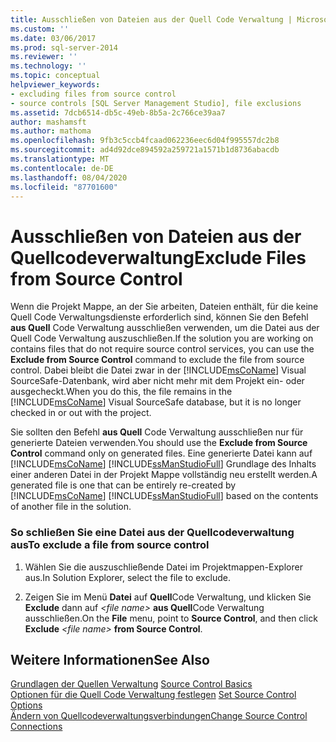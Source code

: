 ```yaml
---
title: Ausschließen von Dateien aus der Quell Code Verwaltung | Microsoft-Dokumentation
ms.custom: ''
ms.date: 03/06/2017
ms.prod: sql-server-2014
ms.reviewer: ''
ms.technology: ''
ms.topic: conceptual
helpviewer_keywords:
- excluding files from source control
- source controls [SQL Server Management Studio], file exclusions
ms.assetid: 7dcb6514-db5c-49eb-8b5a-2c766ce39aa7
author: mashamsft
ms.author: mathoma
ms.openlocfilehash: 9fb3c5ccb4fcaad062236eec6d04f995557dc2b8
ms.sourcegitcommit: ad4d92dce894592a259721a1571b1d8736abacdb
ms.translationtype: MT
ms.contentlocale: de-DE
ms.lasthandoff: 08/04/2020
ms.locfileid: "87701600"
---
```

# <a name="exclude-files-from-source-control"></a><span data-ttu-id="1b544-102">Ausschließen von Dateien aus der Quellcodeverwaltung</span><span class="sxs-lookup"><span data-stu-id="1b544-102">Exclude Files from Source Control</span></span>
  <span data-ttu-id="1b544-103">Wenn die Projekt Mappe, an der Sie arbeiten, Dateien enthält, für die keine Quell Code Verwaltungsdienste erforderlich sind, können Sie den Befehl **aus Quell** Code Verwaltung ausschließen verwenden, um die Datei aus der Quell Code Verwaltung auszuschließen.</span><span class="sxs-lookup"><span data-stu-id="1b544-103">If the solution you are working on contains files that do not require source control services, you can use the **Exclude from Source Control** command to exclude the file from source control.</span></span> <span data-ttu-id="1b544-104">Dabei bleibt die Datei zwar in der [!INCLUDE[msCoName](../includes/msconame-md.md)] Visual SourceSafe-Datenbank, wird aber nicht mehr mit dem Projekt ein- oder ausgecheckt.</span><span class="sxs-lookup"><span data-stu-id="1b544-104">When you do this, the file remains in the [!INCLUDE[msCoName](../includes/msconame-md.md)] Visual SourceSafe database, but it is no longer checked in or out with the project.</span></span>  
  
 <span data-ttu-id="1b544-105">Sie sollten den Befehl **aus Quell** Code Verwaltung ausschließen nur für generierte Dateien verwenden.</span><span class="sxs-lookup"><span data-stu-id="1b544-105">You should use the **Exclude from Source Control** command only on generated files.</span></span> <span data-ttu-id="1b544-106">Eine generierte Datei kann auf [!INCLUDE[msCoName](../includes/msconame-md.md)] [!INCLUDE[ssManStudioFull](../includes/ssmanstudiofull-md.md)] Grundlage des Inhalts einer anderen Datei in der Projekt Mappe vollständig neu erstellt werden.</span><span class="sxs-lookup"><span data-stu-id="1b544-106">A generated file is one that can be entirely re-created by [!INCLUDE[msCoName](../includes/msconame-md.md)] [!INCLUDE[ssManStudioFull](../includes/ssmanstudiofull-md.md)] based on the contents of another file in the solution.</span></span>  
  
### <a name="to-exclude-a-file-from-source-control"></a><span data-ttu-id="1b544-107">So schließen Sie eine Datei aus der Quellcodeverwaltung aus</span><span class="sxs-lookup"><span data-stu-id="1b544-107">To exclude a file from source control</span></span>  
  
1.  <span data-ttu-id="1b544-108">Wählen Sie die auszuschließende Datei im Projektmappen-Explorer aus.</span><span class="sxs-lookup"><span data-stu-id="1b544-108">In Solution Explorer, select the file to exclude.</span></span>  
  
2.  <span data-ttu-id="1b544-109">Zeigen Sie im Menü **Datei** auf **Quell**Code Verwaltung, und klicken Sie **Exclude** dann auf *\<file name>* **aus Quell**Code Verwaltung ausschließen.</span><span class="sxs-lookup"><span data-stu-id="1b544-109">On the **File** menu, point to **Source Control**, and then click **Exclude** *\<file name>* **from Source Control**.</span></span>  
  
## <a name="see-also"></a><span data-ttu-id="1b544-110">Weitere Informationen</span><span class="sxs-lookup"><span data-stu-id="1b544-110">See Also</span></span>  
 <span data-ttu-id="1b544-111">[Grundlagen der Quellen Verwaltung](../../2014/database-engine/source-control-basics.md) </span><span class="sxs-lookup"><span data-stu-id="1b544-111">[Source Control Basics](../../2014/database-engine/source-control-basics.md) </span></span>  
 <span data-ttu-id="1b544-112">[Optionen für die Quell Code Verwaltung festlegen](../../2014/database-engine/set-source-control-options.md) </span><span class="sxs-lookup"><span data-stu-id="1b544-112">[Set Source Control Options](../../2014/database-engine/set-source-control-options.md) </span></span>  
 [<span data-ttu-id="1b544-113">Ändern von Quellcodeverwaltungsverbindungen</span><span class="sxs-lookup"><span data-stu-id="1b544-113">Change Source Control Connections</span></span>](../../2014/database-engine/change-source-control-connections.md)  
  
  
